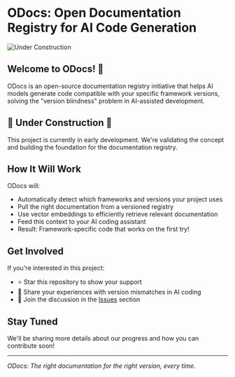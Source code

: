 # ODocs: Open Documentation Registry for AI Code Generation

![Under Construction](https://img.shields.io/badge/Status-Under%20Construction-yellow)

## Welcome to ODocs! 👋

ODocs is an open-source documentation registry initiative that helps AI models generate code compatible with your specific framework versions, solving the "version blindness" problem in AI-assisted development.

## 🚧 Under Construction 🚧

This project is currently in early development. We're validating the concept and building the foundation for the documentation registry.

## How It Will Work

ODocs will:
- Automatically detect which frameworks and versions your project uses
- Pull the right documentation from a versioned registry
- Use vector embeddings to efficiently retrieve relevant documentation
- Feed this context to your AI coding assistant
- Result: Framework-specific code that works on the first try!

## Get Involved

If you're interested in this project:
- ⭐ Star this repository to show your support
- 📣 Share your experiences with version mismatches in AI coding
- 🧠 Join the discussion in the [Issues](https://github.com/odocs-registry/odocs/issues) section

## Stay Tuned

We'll be sharing more details about our progress and how you can contribute soon!

---

*ODocs: The right documentation for the right version, every time.*
